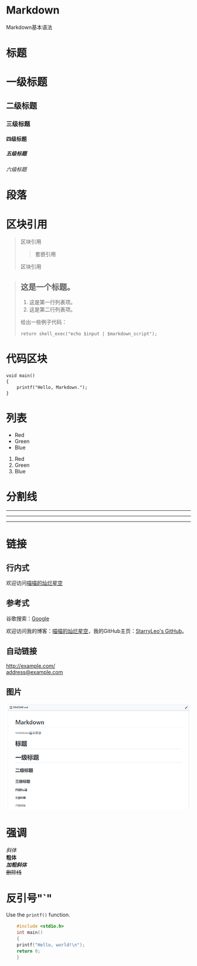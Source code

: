# Markdown
Markdown基本语法

# 标题

# 一级标题
## 二级标题
### 三级标题
#### 四级标题
##### 五级标题
###### 六级标题

# 段落

# 区块引用

> 区块引用
> 
>> 套嵌引用
> 
> 区块引用

> ## 这是一个标题。
> 
> 1.   这是第一行列表项。
> 2.   这是第二行列表项。
> 
> 给出一些例子代码：
> 
>     return shell_exec("echo $input | $markdown_script");

# 代码区块

    void main()
    {
        printf("Hello, Markdown.");
    }

# 列表

* Red
* Green
* Blue

1. Red
2. Green
3. Blue

# 分割线

***
---
___

# 链接

## 行内式

欢迎访问[喵喵的灿烂星空](https://starrycat.me "一个窝")

## 参考式

谷歌搜索：[Google][00]

欢迎访问我的博客：[喵喵的灿烂星空]，我的GitHub主页：[StarryLeo's GitHub]。

[00]: https://www.google.com
[喵喵的灿烂星空]: https://starrycat.me "一个窝"
[StarryLeo's GitHub]: https://github.com/StarryLeo

## 自动链接

<http://example.com/>  
<address@example.com>

## 图片

![Markdown](https://github.com/StarryLeo/Markdown/blob/master/resource/Markdown.png "README.md")

# 强调

*斜体*  
**粗体**  
***加粗斜体***  
~~删除线~~

# 反引号"`"

Use the `printf()` function.
``` c
    #include <stdio.h>
    int main()
    {
    printf("Hello, world!\n");
    return 0;
    }
```

